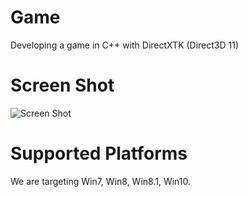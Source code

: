 # Game
Developing a game in C++ with DirectXTK (Direct3D 11)

# Screen Shot
![Screen Shot](/../master/Screenshot.png?raw=true "Screen Shot")

# Supported Platforms
We are targeting Win7, Win8, Win8.1, Win10.
